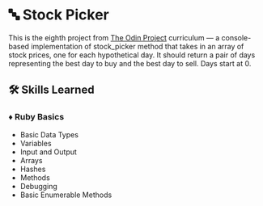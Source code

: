 # 🔤 Stock Picker

This is the eighth project from [The Odin Project](https://github.com/TheOdinProject) curriculum — a console-based implementation of stock_picker method that takes in an array of stock prices, one for each hypothetical day. It should return a pair of days representing the best day to buy and the best day to sell. Days start at 0.

## 🛠️ Skills Learned

### ♦️ Ruby Basics

- Basic Data Types
- Variables
- Input and Output
- Arrays
- Hashes
- Methods
- Debugging
- Basic Enumerable Methods
